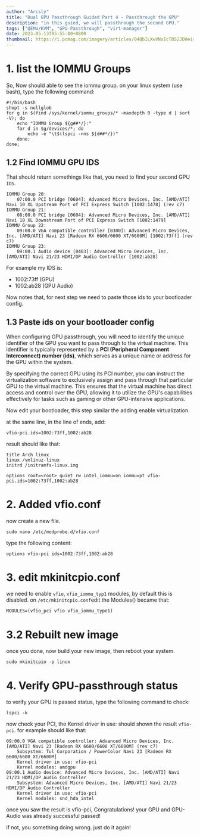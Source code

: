 ```yaml
---
author: "Arcsly"
title: "Dual GPU Passthrough Guided Part 4 - Passthrough the GPU"
description: "in this guied, we will passthrough the second GPU."
tags: ["QEMU/KVM", "GPU-Passthrough", "virt-manager"]
date: 2023-05-13T05:55:00+0800
thumbnail: https://i.pcmag.com/imagery/articles/04QbILXwVNxIcTB52JDHeir-5..v1569489465.jpg
---
```


# 1. list the IOMMU Groups

So, Now should able to see the iommu group. on your linux system (use bash), type the following command:

```shell
#!/bin/bash
shopt -s nullglob
for g in $(find /sys/kernel/iommu_groups/* -maxdepth 0 -type d | sort -V); do
    echo "IOMMU Group ${g##*/}:"
    for d in $g/devices/*; do
        echo -e "\t$(lspci -nns ${d##*/})"
    done;
done;
```

## 1.2 Find IOMMU GPU IDS

That should return somethings like that, you need to find your second GPU `IDS`.

```shell
IOMMU Group 20:
	07:00.0 PCI bridge [0604]: Advanced Micro Devices, Inc. [AMD/ATI] Navi 10 XL Upstream Port of PCI Express Switch [1002:1478] (rev c7)
IOMMU Group 21:
	08:00.0 PCI bridge [0604]: Advanced Micro Devices, Inc. [AMD/ATI] Navi 10 XL Downstream Port of PCI Express Switch [1002:1479]
IOMMU Group 22:
	09:00.0 VGA compatible controller [0300]: Advanced Micro Devices, Inc. [AMD/ATI] Navi 23 [Radeon RX 6600/6600 XT/6600M] [1002:73ff] (rev c7)
IOMMU Group 23:
	09:00.1 Audio device [0403]: Advanced Micro Devices, Inc. [AMD/ATI] Navi 21/23 HDMI/DP Audio Controller [1002:ab28]
```

For example my IDS is:

- 1002:73ff (GPU)
- 1002:ab28 (GPU Audio)

Now notes that, for next step we need to paste those ids to your bootloader config.

## 1.3 Paste ids on your bootloader config

When configuring GPU passthrough, you will need to identify the unique identifier of the GPU you want to pass through to the virtual machine. This identifier is typically represented by a **PCI (Peripheral Component Interconnect) number (ids)**, which serves as a unique name or address for the GPU within the system.

By specifying the correct GPU using its PCI number, you can instruct the virtualization software to exclusively assign and pass through that particular GPU to the virtual machine. This ensures that the virtual machine has direct access and control over the GPU, allowing it to utilize the GPU's capabilities effectively for tasks such as gaming or other GPU-intensive applications.

Now edit your bootloader, this step similar the adding enable virtualization.

at the same line, in the line of ends, add:

```shell
vfio-pci.ids=1002:73ff,1002:ab28
```

result should like that:

```shell
title Arch linux
linux /vmlinuz-linux
initrd /initramfs-linux.img

options root=<root> quiet rw intel_iommu=on iommu=pt vfio-pci.ids=1002:73ff,1002:ab28

```

# 2. Added vfio.conf

now create a new file.

```shell
sudo nano /etc/modprobe.d/vfio.conf
```

type the following content:

```shell
options vfio-pci ids=1002:73ff,1002:ab28
```

# 3. edit mkinitcpio.conf

we need to enable `vfio`, `vfio_iommu_typ1` modules, by default this is disabled. on `/etc/mkinitcpio.conf`edit the Modules() became that:

```shell
MODULES=(vfio_pci vfio vfio_iommu_type1) 
```

# 3.2 Rebuilt new image

once you done, now build your new image, then reboot your system.

```shell
sudo mkinitcpio -p linux
```

# 4. Verify GPU-passthrough status

to verify your GPU is passed status, type the following command to check:

```shell
lspci -k
```

now check your PCI, the Kernel driver in use: should shown the result `vfio-pci`.
for example should like that:

```shell
09:00.0 VGA compatible controller: Advanced Micro Devices, Inc. [AMD/ATI] Navi 23 [Radeon RX 6600/6600 XT/6600M] (rev c7)
	Subsystem: Tul Corporation / PowerColor Navi 23 [Radeon RX 6600/6600 XT/6600M]
	Kernel driver in use: vfio-pci
	Kernel modules: amdgpu
09:00.1 Audio device: Advanced Micro Devices, Inc. [AMD/ATI] Navi 21/23 HDMI/DP Audio Controller
	Subsystem: Advanced Micro Devices, Inc. [AMD/ATI] Navi 21/23 HDMI/DP Audio Controller
	Kernel driver in use: vfio-pci
	Kernel modules: snd_hda_intel
```

once you saw the result is vfio-pci, Congratulations! your GPU and GPU-Audio was already successful passed!

if not, you something doing wrong. just do it again!